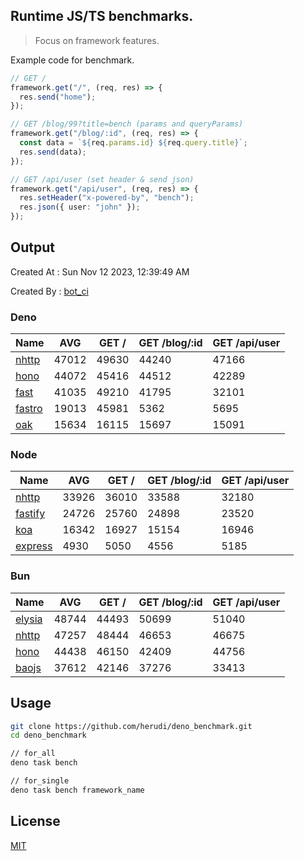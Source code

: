 ## Runtime JS/TS benchmarks.

> Focus on framework features.

Example code for benchmark.
```ts
// GET /
framework.get("/", (req, res) => {
  res.send("home");
});

// GET /blog/99?title=bench (params and queryParams)
framework.get("/blog/:id", (req, res) => {
  const data = `${req.params.id} ${req.query.title}`;
  res.send(data);
});

// GET /api/user (set header & send json)
framework.get("/api/user", (req, res) => {
  res.setHeader("x-powered-by", "bench");
  res.json({ user: "john" });
});
```

## Output
Created At : Sun Nov 12 2023, 12:39:49 AM

Created By : [bot_ci](https://github.com/herudi/deno_benchmarks/commits?author=github-actions%5Bbot%5D)


### Deno
|Name|AVG|GET /|GET /blog/:id|GET /api/user|
|----|----|----|----|----|
|[nhttp](https://github.com/nhttp/nhttp)|47012|49630|44240|47166|
|[hono](https://github.com/honojs/hono)|44072|45416|44512|42289|
|[fast](https://github.com/danteissaias/fast)|41035|49210|41795|32101|
|[fastro](https://github.com/fastrodev/fastro)|19013|45981|5362|5695|
|[oak](https://github.com/oakserver/oak)|15634|16115|15697|15091|
  


### Node
|Name|AVG|GET /|GET /blog/:id|GET /api/user|
|----|----|----|----|----|
|[nhttp](https://github.com/nhttp/nhttp)|33926|36010|33588|32180|
|[fastify](https://github.com/fastify/fastify)|24726|25760|24898|23520|
|[koa](https://github.com/koajs/koa)|16342|16927|15154|16946|
|[express](https://github.com/expressjs/express)|4930|5050|4556|5185|
  


### Bun
|Name|AVG|GET /|GET /blog/:id|GET /api/user|
|----|----|----|----|----|
|[elysia](https://github.com/elysiajs/elysia)|48744|44493|50699|51040|
|[nhttp](https://github.com/nhttp/nhttp)|47257|48444|46653|46675|
|[hono](https://github.com/honojs/hono)|44438|46150|42409|44756|
|[baojs](https://github.com/mattreid1/baojs)|37612|42146|37276|33413|
  



## Usage

```bash
git clone https://github.com/herudi/deno_benchmark.git
cd deno_benchmark

// for_all
deno task bench

// for_single
deno task bench framework_name
```

## License

[MIT](LICENSE)


